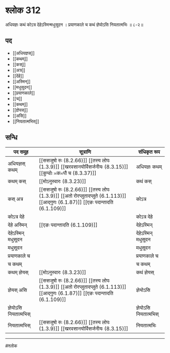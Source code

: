 # श्लोक 312

अधियज्ञः कथं कोऽत्र देहेऽस्मिन्मधुसूदन ।
प्रयाणकाले च कथं ज्ञेयोऽसि नियतात्मभिः ॥ ८-२॥


## पद 

- [[अधियज्ञस्]]
- [[कथम्]]
- [[कस्]]
- [[अत्र]]
- [[देहे]]
- [[अस्मिन्]]
- [[मधुसूदन]]
- [[प्रयाणकाले]]
- [[च]]
- [[कथम्]]
- [[ज्ञेयस्]]
- [[असि]]
- [[नियतात्मभिस्]]

## सन्धि

| पद समूह | सूत्राणि | संधिकृत रूप |
| ----- | ----- | ----- |
| अधियज्ञस् कथम् |  [[ससजुषो रुः (8.2.66)]] [[तस्य लोपः (1.3.9)]] [[खरवसानयोर्विसर्जनीयः (8.3.15)]] [[कुप्वोः ≍क≍पौ च (8.3.37)]] | अधियज्ञः कथम् |
| कथम् कस् |  [[मोऽनुस्वारः (8.3.23)]] | कथं कस् |
| कस् अत्र |  [[ससजुषो रुः (8.2.66)]] [[तस्य लोपः (1.3.9)]] [[अतो रोरप्लुतादप्लुते (6.1.113)]] [[आद्गुणः (6.1.87)]] [[एङः पदान्तादति (6.1.109)]] | कोऽत्र |
| कोऽत्र देहे |  | कोऽत्र देहे |
| देहे अस्मिन् |  [[एङः पदान्तादति (6.1.109)]] | देहेऽस्मिन् |
| देहेऽस्मिन् मधुसूदन |  | देहेऽस्मिन् मधुसूदन |
| मधुसूदन |  | मधुसूदन |
| प्रयाणकाले च |  | प्रयाणकाले च |
| च कथम् |  | च कथम् |
| कथम् ज्ञेयस् |  [[मोऽनुस्वारः (8.3.23)]] | कथं ज्ञेयस् |
| ज्ञेयस् असि |  [[ससजुषो रुः (8.2.66)]] [[तस्य लोपः (1.3.9)]] [[अतो रोरप्लुतादप्लुते (6.1.113)]] [[आद्गुणः (6.1.87)]] [[एङः पदान्तादति (6.1.109)]] | ज्ञेयोऽसि |
| ज्ञेयोऽसि नियतात्मभिस् |  | ज्ञेयोऽसि नियतात्मभिस् |
| नियतात्मभिस् |  [[ससजुषो रुः (8.2.66)]] [[तस्य लोपः (1.3.9)]] [[खरवसानयोर्विसर्जनीयः (8.3.15)]] | नियतात्मभिः |


---

#श्लोक